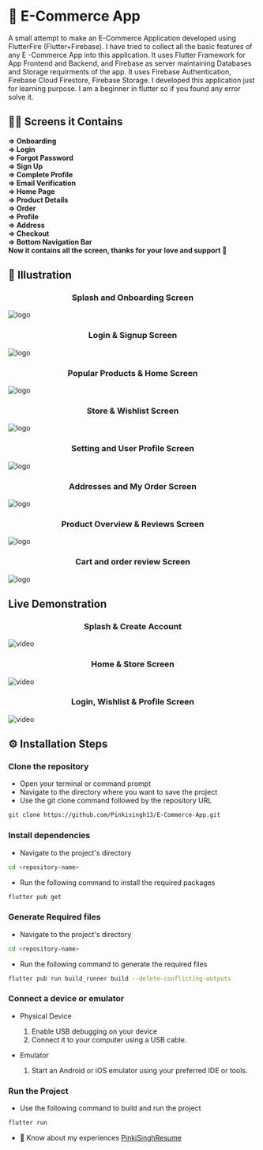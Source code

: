 # 🔭 **E-Commerce App**

<p>A small attempt to make an E-Commerce Application developed using FlutterFire (Flutter+Firebase). I have tried to collect all the basic features of any E -Commerce App into this application. It uses Flutter Framework for App Frontend and Backend, and Firebase as server maintaining Databases and Storage requirments of the app. It uses Firebase Authentication, Firebase Cloud Firestore, Firebase Storage. I developed this application just for learning purpose. I am a beginner in flutter so if you found any error solve it.</p>

 ## 👨‍💻 Screens it Contains
  **=> Onboarding <br>
  => Login<br>
  => Forgot Password<br>
  => Sign Up<br>
  => Complete Profile<br>
  => Email Verification<br>
  => Home Page<br>
  => Product Details<br>
  => Order<br>
  => Profile<br> 
  => Address<br>
  => Checkout<br>
  => Bottom Navigation Bar<br>
  Now it contains all the screen, thanks for your love and support 🙏**

## 📱 Illustration
<h3 align="center">Splash and Onboarding Screen</h3>

![logo](https://github.com/Pinkisingh13/Pinkisingh13/blob/main/1.png)

<h3 align="center">Login & Signup Screen</h3>

![logo](https://github.com/Pinkisingh13/Pinkisingh13/blob/main/2.png)

<h3 align="center">Popular Products & Home Screen</h3>

![logo](https://github.com/Pinkisingh13/Pinkisingh13/blob/main/3.png)

<h3 align="center">Store & Wishlist Screen</h3>

![logo](https://github.com/Pinkisingh13/Pinkisingh13/blob/main/4.png)

<h3 align="center">Setting and User Profile Screen</h3>

![logo](https://github.com/Pinkisingh13/Pinkisingh13/blob/main/5.png)

<h3 align="center">Addresses and My Order Screen</h3>

![logo](https://github.com/Pinkisingh13/Pinkisingh13/blob/main/6.png)

<h3 align="center">Product Overview & Reviews Screen</h3>

![logo](https://github.com/Pinkisingh13/Pinkisingh13/blob/main/7.png)

<h3 align="center">Cart and order review Screen</h3>

![logo](https://github.com/Pinkisingh13/Pinkisingh13/blob/main/e-commerce-8.png)


## Live Demonstration

<h3 align="center"> Splash & Create Account</h3>

![video](https://github.com/Pinkisingh13/Pinkisingh13/blob/main/EC%20create%20account.gif)

<h3 align="center">Home & Store Screen</h3>

![video](https://github.com/Pinkisingh13/Pinkisingh13/blob/main/ECHomeScreen.gif)

<h3 align="center"> Login, Wishlist & Profile Screen</h3>

![video](https://github.com/Pinkisingh13/Pinkisingh13/blob/main/EC%20login.gif)


## ⚙️ Installation Steps
### Clone the repository
- Open your terminal or command prompt
- Navigate to the directory where you want to save the project
- Use the git clone command followed by the repository URL

```sh
git clone https://github.com/Pinkisingh13/E-Commerce-App.git
```
### Install dependencies

- Navigate to the project's directory

```sh
cd <repository-name>
```
  
- Run the following command to install the required packages

```sh
flutter pub get
```
### Generate Required files

- Navigate to the project's directory

```sh
cd <repository-name>
```

- Run the following command to generate the required files

```sh
flutter pub run build_runner build --delete-conflicting-outputs 
```

### Connect a device or emulator

* Physical Device

  1. Enable USB debugging on your device
  2. Connect it to your computer using a USB cable.

* Emulator

  1. Start an Android or iOS emulator using your preferred IDE or tools.
 
### Run the Project

- Use the following command to build and run the project

```sh
flutter run
```

- 📄 Know about my experiences [PinkiSinghResume](https://github.com/Pinkisingh13/Pinkisingh13/blob/main/PinkiSingh_Resume.pdf)
              
